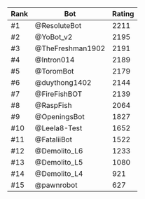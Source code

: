 Rank|Bot|Rating
---|---|---
#1|@ResoluteBot|2211
#2|@YoBot_v2|2195
#3|@TheFreshman1902|2191
#4|@Intron014|2189
#5|@ToromBot|2179
#6|@duythong1402|2144
#7|@FireFishBOT|2139
#8|@RaspFish|2064
#9|@OpeningsBot|1827
#10|@Leela8-Test|1652
#11|@FataliiBot|1522
#12|@Demolito_L6|1233
#13|@Demolito_L5|1080
#14|@Demolito_L4|921
#15|@pawnrobot|627
